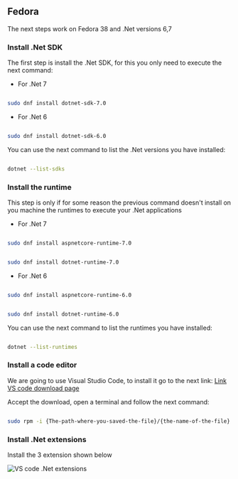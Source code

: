 ## Fedora

The next steps work on Fedora 38 and .Net versions 6,7

### Install .Net SDK

The first step is install the .Net SDK, for this you only need to execute the next command:

- For .Net 7

```bash

sudo dnf install dotnet-sdk-7.0

```

- For .Net 6

```bash

sudo dnf install dotnet-sdk-6.0

```

You can use the next command to list the .Net versions you have installed:

```bash

dotnet --list-sdks

```

### Install the runtime

This step is only if for some reason the previous command doesn't install on you machine the runtimes to execute your .Net applications

- For .Net 7

```bash

sudo dnf install aspnetcore-runtime-7.0

```

```bash

sudo dnf install dotnet-runtime-7.0

```

- For .Net 6

```bash

sudo dnf install aspnetcore-runtime-6.0

```


```bash

sudo dnf install dotnet-runtime-6.0

```

You can use the next command to list the runtimes you have installed:

```bash

dotnet --list-runtimes

```

### Install a code editor

We are going to use Visual Studio Code, to install it go to the next link: 
[Link VS code download page ](https://code.visualstudio.com/docs/?dv=linux64_rpm)

Accept the download, open a terminal and follow the next command:

```bash

sudo rpm -i {The-path-where-you-saved-the-file}/{the-name-of-the-file}.rpm

```

### Install .Net extensions

Install the 3 extension shown below

![VS code .Net extensions](extensions.png)